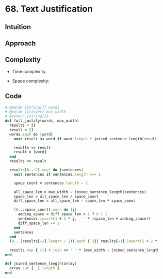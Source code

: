 # 68. Text Justification

## Intuition

## Approach
<!-- Describe your approach to solving the problem. -->

## Complexity

- Time complexity:
<!-- Add your time complexity here, e.g. $$O(n)$$ -->

- Space complexity:
<!-- Add your space complexity here, e.g. $$O(n)$$ -->

## Code

```ruby
# @param {String[]} words
# @param {Integer} max_width
# @return {String[]}
def full_justify(words, max_width)
  results = []
  result = []
  words.each do |word|
    next result << word if word.length + joined_sentence_length(result) + result.length <= max_width

    results << result
    result = [word]
  end
  results << result

  results[0..-2].map! do |sentences|
    next sentences if sentences.length === 1

    space_count = sentences.length - 1

    all_space_len = max_width - joined_sentence_length(sentences)
    space_len = all_space_len / space_count
    diff_space_len = all_space_len - space_len * space_count

    (0...space_count).each do |j|
      adding_space = diff_space_len < 1 ? 0 : 1
      sentences.insert(1 + 2 * j, ' ' * (space_len + adding_space))
      diff_space_len -= 1
    end
    sentences
  end
  (0...(results[-1].length - 1)).each { |j| results[-1].insert(1 + 2 * j, ' ') }
  
  results.map { |r| r.join << ' ' * (max_width - joined_sentence_length(r)) }
end

def joined_sentence_length(array)
  array.sum { _1.length }
end
```
